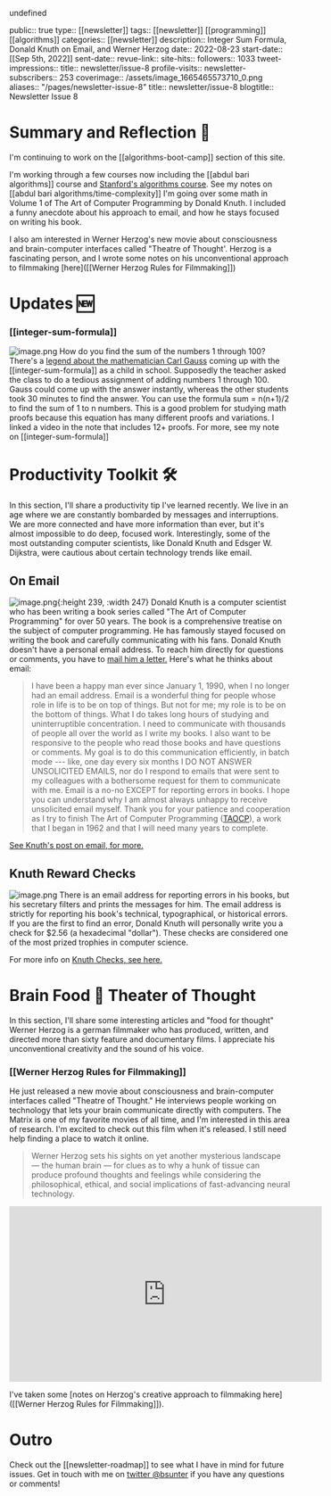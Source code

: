 undefined

public:: true
type:: [[newsletter]]
tags:: [[newsletter]] [[programming]] [[algorithms]]
categories:: [[newsletter]]
description:: Integer Sum Formula, Donald Knuth on Email, and Werner Herzog
date:: 2022-08-23
start-date:: [[Sep 5th, 2022]]
sent-date:: 
revue-link::
site-hits:: 
followers:: 1033
tweet-impressions:: 
title:: newsletter/issue-8
profile-visits::
newsletter-subscribers:: 253
coverimage:: /assets/image_1665465573710_0.png
aliases:: "/pages/newsletter-issue-8"
title:: newsletter/issue-8
blogtitle:: Newsletter Issue 8


# Summary and Reflection 🤔

I'm continuing to work on the [[algorithms-boot-camp]] section of this site.

I'm working through a few courses now including the [[abdul bari algorithms]] course and [Stanford's algorithms course](https://stanford-cs161.github.io/winter2021/lectures/). See my notes on [[abdul bari algorithms/time-complexity]]
I'm going over some math in Volume 1 of The Art of Computer Programming by Donald Knuth. I included a funny anecdote about his approach to email, and how he stays focused on writing his book.

I also am interested in Werner Herzog's new movie about consciousness and brain-computer interfaces called "Theatre of Thought'. Herzog is a fascinating person, and I wrote some notes on his unconventional approach to filmmaking [here]([[Werner Herzog Rules for Filmmaking]])

# Updates 🆕

### [[integer-sum-formula]]

![image.png](../assets/image_1665465573710_0.png)
How do you find the sum of the numbers 1 through 100?
There's a [legend about the mathematician Carl Gauss](https://www.americanscientist.org/article/gausss-day-of-reckoning) coming up with the [[integer-sum-formula]] as a child in school. Supposedly the teacher asked the class to do a tedious assignment of adding numbers 1 through 100. Gauss could come up with the answer instantly, whereas the other students took 30 minutes to find the answer.
You can use the formula sum = n(n+1)/2 to find the sum of 1 to n numbers.
This is a good problem for studying math proofs because this equation has many different proofs and variations. I linked a video in the note that includes 12+ proofs.
For more, see my note on [[integer-sum-formula]]





# Productivity Toolkit 🛠️

In this section, I'll share a productivity tip I've learned recently.
We live in an age where we are constantly bombarded by messages and interruptions.
We are more connected and have more information than ever, but it's almost impossible to do deep, focused work.
Interestingly, some of the most outstanding computer scientists, like Donald Knuth and Edsger W. Dijkstra, were cautious about certain technology trends like email.
## On Email

![image.png](../assets/image_1665467044511_0.png){:height 239, :width 247}
Donald Knuth is a computer scientist who has been writing a book series called "The Art of Computer Programming" for over 50 years. The book is a comprehensive treatise on the subject of computer programming.
He has famously stayed focused on writing the book and carefully communicating with his fans.
Donald Knuth doesn't have a personal email address. To reach him directly for questions or comments, you have to [mail him a letter.](https://www-cs-faculty.stanford.edu/~knuth/email.html)
Here's what he thinks about email:
> I have been a happy man ever since January 1, 1990, when I no longer had an email address.
> Email is a wonderful thing for people whose role in life is to be on top of things. But not for me; my role is to be on the bottom of things. What I do takes long hours of studying and uninterruptible concentration.
> I need to communicate with thousands of people all over the world as I write my books. I also want to be responsive to the people who read those books and have questions or comments. My goal is to do this communication efficiently, in batch mode --- like, one day every six months
> I DO NOT ANSWER UNSOLICITED EMAILS, nor do I respond to emails that were sent to my colleagues with a bothersome request for them to communicate with me. Email is a no-no EXCEPT for reporting errors in books.
> I hope you can understand why I am almost always unhappy to receive unsolicited email myself. Thank you for your patience and cooperation as I try to finish The Art of Computer Programming ([TAOCP](https://www-cs-faculty.stanford.edu/~knuth/taocp.html)), a work that I began in 1962 and that I will need many years to complete.


[See Knuth's post on email, for more.](https://www-cs-faculty.stanford.edu/~knuth/email.html)








## Knuth Reward Checks

![image.png](../assets/image_1665466908028_0.png)
There is an email address for reporting errors in his books, but his secretary filters and prints the messages for him. The email address is strictly for reporting his book's technical, typographical, or historical errors.
If you are the first to find an error, Donald Knuth will personally write you a check for $2.56 (a hexadecimal "dollar"). These checks are considered one of the most prized trophies in computer science.


For more info on [Knuth Checks, see here.](https://en.wikipedia.org/wiki/Knuth_reward_check)







# Brain Food 🧠 Theater of Thought

In this section, I'll share some interesting articles and "food for thought"
Werner Herzog is a german filmmaker who has produced, written, and directed more than sixty feature and documentary films. I appreciate his unconventional creativity and the sound of his voice.
### [[Werner Herzog Rules for Filmmaking]]

He just released a new movie about consciousness and brain-computer interfaces called "Theatre of Thought."
He interviews people working on technology that lets your brain communicate directly with computers. The Matrix is one of my favorite movies of all time, and I'm interested in this area of research. I'm excited to check out this film when it's released. I still need help finding a place to watch it online.

> Werner Herzog sets his sights on yet another mysterious landscape — the human brain — for clues as to why a hunk of tissue can produce profound thoughts and feelings while considering the philosophical, ethical, and social implications of fast-advancing neural technology.

<iframe width="560" height="315" src="https://www.youtube.com/embed/9P0nHSKwWMU" title="YouTube video player" frameborder="0" allow="accelerometer; autoplay; clipboard-write; encrypted-media; gyroscope; picture-in-picture" allowfullscreen></iframe>

I've taken some [notes on Herzog's creative approach to filmmaking here]([[Werner Herzog Rules for Filmmaking]]).







# Outro

Check out the [[newsletter-roadmap]] to see what I have in mind for future issues. Get in touch with me on [twitter @bsunter](https://twitter.com) if you have any questions or comments!
